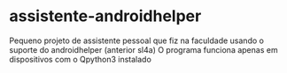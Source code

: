 # assistente-androidhelper
Pequeno projeto de assistente pessoal que fiz na faculdade usando o  suporte do androidhelper (anterior sl4a)
O programa funciona apenas em dispositivos com o Qpython3 instalado
